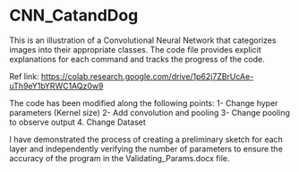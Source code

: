 # CNN_CatandDog
This is an illustration of a Convolutional Neural Network that categorizes images into their appropriate classes. The code file provides explicit explanations for each command and tracks the progress of the code.

Ref link: https://colab.research.google.com/drive/1p62j7ZBrUcAe-uTh9eY1bYRWC1AQz0w9

The code has been modified along the following points:
1- Change hyper parameters (Kernel size)
2- Add convolution and pooling
3- Change pooling to observe output
4. Change Dataset

I have demonstrated the process of creating a preliminary sketch for each layer and independently verifying the number of parameters to ensure the accuracy of the program in the Validating_Params.docx file.
